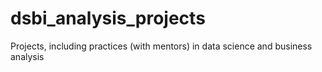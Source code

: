 # dsbi_analysis_projects
Projects, including practices (with mentors) in data science and business analysis
